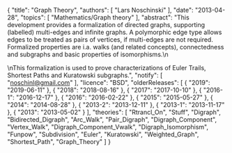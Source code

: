{
    "title": "Graph Theory",
    "authors": [
        "Lars Noschinski"
    ],
    "date": "2013-04-28",
    "topics": [
        "Mathematics/Graph theory"
    ],
    "abstract": "This development provides a formalization of directed graphs, supporting (labelled) multi-edges and infinite graphs. A polymorphic edge type allows edges to be treated as pairs of vertices, if multi-edges are not required. Formalized properties are i.a. walks (and related concepts), connectedness and subgraphs and basic properties of isomorphisms.\n<p>\nThis formalization is used to prove characterizations of Euler Trails, Shortest Paths and Kuratowski subgraphs.",
    "notify": [
        "noschinl@gmail.com"
    ],
    "licence": "BSD",
    "olderReleases": [
        {
            "2019": "2019-06-11"
        },
        {
            "2018": "2018-08-16"
        },
        {
            "2017": "2017-10-10"
        },
        {
            "2016-1": "2016-12-17"
        },
        {
            "2016": "2016-02-22"
        },
        {
            "2015": "2015-05-27"
        },
        {
            "2014": "2014-08-28"
        },
        {
            "2013-2": "2013-12-11"
        },
        {
            "2013-1": "2013-11-17"
        },
        {
            "2013": "2013-05-02"
        }
    ],
    "theories": [
        "Rtrancl_On",
        "Stuff",
        "Digraph",
        "Bidirected_Digraph",
        "Arc_Walk",
        "Pair_Digraph",
        "Digraph_Component",
        "Vertex_Walk",
        "Digraph_Component_Vwalk",
        "Digraph_Isomorphism",
        "Funpow",
        "Subdivision",
        "Euler",
        "Kuratowski",
        "Weighted_Graph",
        "Shortest_Path",
        "Graph_Theory"
    ]
}